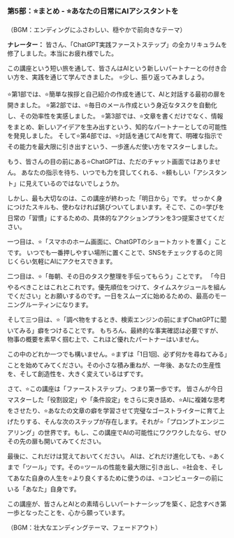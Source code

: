 ### **第5部：⭐️まとめ - ⭐️あなたの日常にAIアシスタントを**

（BGM：エンディングにふさわしい、穏やかで前向きなテーマ）

**ナレーター：**
皆さん、「ChatGPT実践ファーストステップ」の全カリキュラムを修了しました。本当にお疲れ様でした。

この講座という短い旅を通して、皆さんはAIという新しいパートナーとの付き合い方を、実践を通じて学んできました。
⭐️少し、振り返ってみましょう。

⭐️第1部では、⭐️簡単な挨拶と自己紹介の作成を通じて、AIと対話する最初の扉を開きました。
⭐️第2部では、⭐️毎日のメール作成という身近なタスクを自動化し、その効率性を実感しました。
⭐️第3部では、⭐️文章を書くだけでなく、情報をまとめ、新しいアイデアを生み出すという、知的なパートナーとしての可能性を発見しました。
そして⭐️第4部では、⭐️対話を通じてAIを育て、明確な指示でその能力を最大限に引き出すという、一歩進んだ使い方をマスターしました。

もう、皆さんの目の前にある⭐️ChatGPTは、ただのチャット画面ではありません。
あなたの指示を待ち、いつでも力を貸してくれる、⭐️頼もしい「アシスタント」に見えているのではないでしょうか。

しかし、最も大切なのは、この講座が終わった「明日から」です。
せっかく身につけたスキルも、使わなければ錆びついてしまいます。そこで、この⭐️学びを日常の「習慣」にするための、具体的なアクションプランを3つ提案させてください。

一つ目は、⭐️「スマホのホーム画面に、ChatGPTのショートカットを置く」ことです。
いつでも一番押しやすい場所に置くことで、SNSをチェックするのと同じくらい気軽にAIにアクセスできます。

二つ目は、⭐️「毎朝、その日のタスク整理を手伝ってもらう」ことです。
「今日やるべきことはこれとこれです。優先順位をつけて、タイムスケジュールを組んでください」とお願いするのです。一日をスムーズに始めるための、最高のモーニングルーティンになります。

そして三つ目は、⭐️「調べ物をするとき、検索エンジンの前にまずChatGPTに聞いてみる」癖をつけることです。
もちろん、最終的な事実確認は必要ですが、物事の概要を素早く掴む上で、これほど優れたパートナーはいません。

この中のどれか一つでも構いません。⭐️まずは「1日1回、必ず何かを尋ねてみる」ことを始めてみてください。その小さな積み重ねが、一年後、あなたの生産性を、そして創造性を、大きく変えているはずです。

さて、⭐️この講座は「ファーストステップ」、つまり第一歩です。
皆さんが今日マスターした「役割設定」や「条件設定」をさらに突き詰め、⭐️AIに複雑な思考をさせたり、⭐️あなたの文章の癖を学習させて完璧なゴーストライターに育て上げたりする、そんな次のステップが存在します。それが⭐️「プロンプトエンジニアリング」の世界です。もし、この講座でAIの可能性にワクワクしたなら、ぜひその先の扉も開いてみてください。

最後に、これだけは覚えておいてください。
AIは、どれだけ進化しても、⭐️あくまで「ツール」です。その⭐️ツールの性能を最大限に引き出し、⭐️社会を、そしてあなた自身の人生を⭐️より良くするために使うのは、⭐️コンピューターの前にいる「あなた」自身です。

この講座が、皆さんとAIとの素晴らしいパートナーシップを築く、記念すべき第一歩となったことを、心から願っています。

（BGM：壮大なエンディングテーマ、フェードアウト）